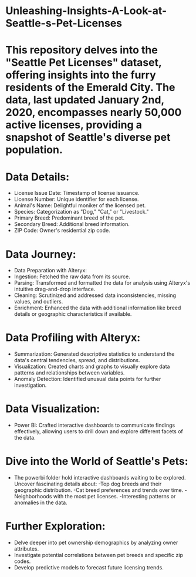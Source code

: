 # Unleashing-Insights-A-Look-at-Seattle-s-Pet-Licenses

# This repository delves into the "Seattle Pet Licenses" dataset, offering insights into the furry residents of the Emerald City. The data, last updated January 2nd, 2020, encompasses nearly 50,000 active licenses, providing a snapshot of Seattle's diverse pet population.

# Data Details:

- License Issue Date: Timestamp of license issuance.
- License Number: Unique identifier for each license.
- Animal's Name: Delightful moniker of the licensed pet.
- Species: Categorization as "Dog," "Cat," or "Livestock."
- Primary Breed: Predominant breed of the pet.
- Secondary Breed: Additional breed information.
- ZIP Code: Owner's residential zip code.

# Data Journey:

- Data Preparation with Alteryx:
- Ingestion: Fetched the raw data from its source.
- Parsing: Transformed and formatted the data for analysis using Alteryx's intuitive drag-and-drop interface.
- Cleaning: Scrutinized and addressed data inconsistencies, missing values, and outliers.
- Enrichment: Enhanced the data with additional information like breed details or geographic characteristics if available.

# Data Profiling with Alteryx:
- Summarization: Generated descriptive statistics to understand the data's central tendencies, spread, and distributions.
- Visualization: Created charts and graphs to visually explore data patterns and relationships between variables.
- Anomaly Detection: Identified unusual data points for further investigation.

# Data Visualization:
- Power BI: Crafted interactive dashboards to communicate findings effectively, allowing users to drill down and explore different facets of the data.

# Dive into the World of Seattle's Pets:
- The powerbi folder hold interactive dashboards waiting to be explored. Uncover fascinating details about:
  -Top dog breeds and their geographic distribution.
  -Cat breed preferences and trends over time.
  -Neighborhoods with the most pet licenses.
  -Interesting patterns or anomalies in the data.

# Further Exploration:

- Delve deeper into pet ownership demographics by analyzing owner attributes.
- Investigate potential correlations between pet breeds and specific zip codes.
- Develop predictive models to forecast future licensing trends.
